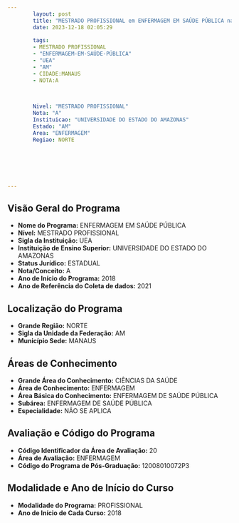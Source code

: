 ```yaml
---
        layout: post
        title: "MESTRADO PROFISSIONAL em ENFERMAGEM EM SAÚDE PÚBLICA na UEA  "
        date: 2023-12-18 02:05:29
     
        tags:
        - MESTRADO PROFISSIONAL
        - "ENFERMAGEM-EM-SAÚDE-PÚBLICA"
        - "UEA"
        - "AM"
        - CIDADE:MANAUS
        - NOTA:A
        
       

        Nivel: "MESTRADO PROFISSIONAL"
        Nota: "A"
        Instituicao: "UNIVERSIDADE DO ESTADO DO AMAZONAS"
        Estado: "AM"
        Area: "ENFERMAGEM"
        Regiao: NORTE
        
        
        
        
        
        
---
```

## Visão Geral do Programa
- **Nome do Programa:** ENFERMAGEM EM SAÚDE PÚBLICA
- **Nível:** MESTRADO PROFISSIONAL
- **Sigla da Instituição:** UEA
- **Instituição de Ensino Superior:** UNIVERSIDADE DO ESTADO DO AMAZONAS
- **Status Jurídico:** ESTADUAL
- **Nota/Conceito:** A
- **Ano de Início do Programa:** 2018
- **Ano de Referência do Coleta de dados:** 2021

## Localização do Programa
- **Grande Região:** NORTE
- **Sigla da Unidade da Federação:** AM
- **Município Sede:** MANAUS

## Áreas de Conhecimento
- **Grande Área do Conhecimento:** CIÊNCIAS DA SAÚDE
- **Área de Conhecimento:** ENFERMAGEM
- **Área Básica do Conhecimento:** ENFERMAGEM DE SAÚDE PÚBLICA
- **Subárea:** ENFERMAGEM DE SAÚDE PÚBLICA
- **Especialidade:** NÃO SE APLICA

## Avaliação e Código do Programa
- **Código Identificador da Área de Avaliação:** 20
- **Área de Avaliação:** ENFERMAGEM
- **Código do Programa de Pós-Graduação:** 12008010072P3


## Modalidade e Ano de Início do Curso
- **Modalidade do Programa:** PROFISSIONAL
- **Ano de Início de Cada Curso:** 2018
